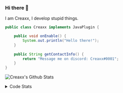 ### Hi there 👋

I am Creaxx, I develop stupid things. 

```java
public class Creaxx implements JavaPlugin {

    public void onEnable() {
        System.out.println("Hello there!");
    }
    
    public String getContactInfo() {
        return "Message me on discord: Creaxx#0001";
    }
}
```

![Creaxx's Github Stats](https://github-readme-stats.vercel.app/api?username=CreaxxOG&show_icons=true&theme=dark&count_private=true)

<details>
  <summary>Code Stats</summary>

<!--START_SECTION:waka-->
![Code Time](http://img.shields.io/badge/Code%20Time-1%2C164%20hrs%209%20mins-blue)

![Lines of code](https://img.shields.io/badge/From%20Hello%20World%20I%27ve%20Written-542.1%20thousand%20lines%20of%20code-blue)

**🐱 My GitHub Data** 

> 📦 66.3 kB Used in GitHub's Storage 
 > 
> 🏆 1,070 Contributions in the Year 2023
 > 
> 🚫 Not Opted to Hire
 > 
> 📜 4 Public Repositories 
 > 
> 🔑 2 Private Repositories 
 > 
**I'm an Early 🐤** 

```text
🌞 Morning                282 commits         ██░░░░░░░░░░░░░░░░░░░░░░░   07.47 % 
🌆 Daytime                1631 commits        ███████████░░░░░░░░░░░░░░   43.18 % 
🌃 Evening                1809 commits        ████████████░░░░░░░░░░░░░   47.90 % 
🌙 Night                  55 commits          ░░░░░░░░░░░░░░░░░░░░░░░░░   01.46 % 
```
📅 **I'm Most Productive on Saturday** 

```text
Monday                   449 commits         ███░░░░░░░░░░░░░░░░░░░░░░   11.89 % 
Tuesday                  483 commits         ███░░░░░░░░░░░░░░░░░░░░░░   12.79 % 
Wednesday                528 commits         ███░░░░░░░░░░░░░░░░░░░░░░   13.98 % 
Thursday                 604 commits         ████░░░░░░░░░░░░░░░░░░░░░   15.99 % 
Friday                   351 commits         ██░░░░░░░░░░░░░░░░░░░░░░░   09.29 % 
Saturday                 701 commits         █████░░░░░░░░░░░░░░░░░░░░   18.56 % 
Sunday                   661 commits         ████░░░░░░░░░░░░░░░░░░░░░   17.50 % 
```


📊 **This Week I Spent My Time On** 

```text
💬 Programming Languages: 
Java                     19 hrs 33 mins      ████████████████████████░   95.81 % 
XML                      32 mins             █░░░░░░░░░░░░░░░░░░░░░░░░   02.65 % 
YAML                     11 mins             ░░░░░░░░░░░░░░░░░░░░░░░░░   00.97 % 
GitIgnore file           4 mins              ░░░░░░░░░░░░░░░░░░░░░░░░░   00.39 % 
textmate                 1 min               ░░░░░░░░░░░░░░░░░░░░░░░░░   00.10 % 

🔥 Editors: 
IntelliJ                 20 hrs 24 mins      █████████████████████████   100.00 % 
```

**I Mostly Code in Java** 

```text
Java                     55 repos            █████████████████████░░░░   83.33 % 
Kotlin                   8 repos             ███░░░░░░░░░░░░░░░░░░░░░░   12.12 % 
TypeScript               2 repos             █░░░░░░░░░░░░░░░░░░░░░░░░   03.03 % 
EJS                      1 repo              ░░░░░░░░░░░░░░░░░░░░░░░░░   01.52 % 
```




 Last Updated on 01/04/2023 12:32:41 UTC
<!--END_SECTION:waka-->
</details>
